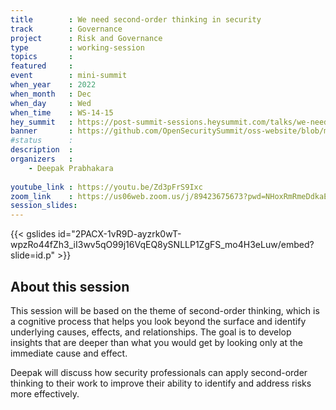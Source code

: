 ```yaml
---
title        : We need second-order thinking in security
track        : Governance
project      : Risk and Governance
type         : working-session
topics       : 
featured     :
event        : mini-summit
when_year    : 2022
when_month   : Dec
when_day     : Wed
when_time    : WS-14-15
hey_summit   : https://post-summit-sessions.heysummit.com/talks/we-need-secondorder-thinking-in-security/
banner       : https://github.com/OpenSecuritySummit/oss-website/blob/main/content/sessions/2022/banners/Second-order%20thinking.png?raw=true
#status      : 
description  :
organizers   :
    - Deepak Prabhakara
    
youtube_link : https://youtu.be/Zd3pFrS9Ixc
zoom_link    : https://us06web.zoom.us/j/89423675673?pwd=NHoxRmRmeDdkaElmVGI4Nyttam1XZz09
session_slides:
---
```



{{< gslides id="2PACX-1vR9D-ayzrk0wT-wpzRo44fZh3_iI3wv5qO99j16VqEQ8ySNLLP1ZgFS_mo4H3eLuw/embed?slide=id.p" >}}

## About this session
This session will be based on the theme of second-order thinking, which is a cognitive process that helps you look beyond the surface and identify underlying causes, effects, and relationships. The goal is to develop insights that are deeper than what you would get by looking only at the immediate cause and effect.

Deepak will discuss how security professionals can apply second-order thinking to their work to improve their ability to identify and address risks more effectively. 
